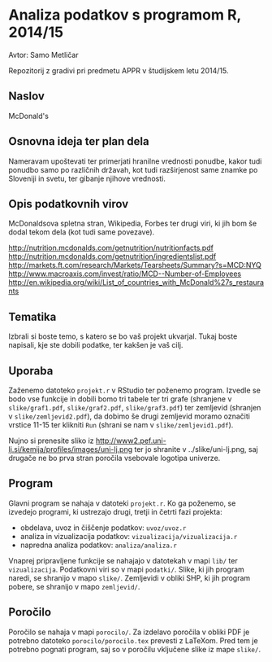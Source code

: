 # Analiza podatkov s programom R, 2014/15

Avtor: Samo Metličar

Repozitorij z gradivi pri predmetu APPR v študijskem letu 2014/15.

## Naslov

McDonald's

## Osnovna ideja ter plan dela

Nameravam upoštevati ter primerjati hranilne vrednosti ponudbe, kakor tudi ponudbo samo po različnih državah, kot tudi razširjenost same znamke po Sloveniji in svetu, ter gibanje njihove vrednosti.

## Opis podatkovnih virov

McDonaldsova spletna stran, Wikipedia, Forbes ter drugi viri, ki jih bom še dodal tekom dela (kot tudi same povezave).

http://nutrition.mcdonalds.com/getnutrition/nutritionfacts.pdf
http://nutrition.mcdonalds.com/getnutrition/ingredientslist.pdf
http://markets.ft.com/research/Markets/Tearsheets/Summary?s=MCD:NYQ
http://www.macroaxis.com/invest/ratio/MCD--Number-of-Employees
http://en.wikipedia.org/wiki/List_of_countries_with_McDonald%27s_restaurants

## Tematika

Izbrali si boste temo, s katero se bo vaš projekt ukvarjal. Tukaj boste
napisali, kje ste dobili podatke, ter kakšen je vaš cilj.

## Uporaba

Zaženemo datoteko `projekt.r` v RStudio ter poženemo program. Izvedle se bodo vse funkcije in dobili bomo tri tabele ter tri grafe (shranjene v `slike/graf1.pdf`, `slike/graf2.pdf`, `slike/graf3.pdf`) ter zemljevid (shranjen v `slike/zemljevid2.pdf`), da dobimo še drugi zemljevid moramo označiti vrstice 11-15 ter klikniti `Run` (shrani se nam v `slike/zemljevid1.pdf`).

Nujno si prenesite sliko iz http://www2.pef.uni-lj.si/kemija/profiles/images/uni-lj.png ter jo shranite v ../slike/uni-lj.png, saj drugače ne bo prva stran poročila vsebovale logotipa univerze.

## Program

Glavni program se nahaja v datoteki `projekt.r`. Ko ga poženemo, se izvedejo
programi, ki ustrezajo drugi, tretji in četrti fazi projekta:

* obdelava, uvoz in čiščenje podatkov: `uvoz/uvoz.r`
* analiza in vizualizacija podatkov: `vizualizacija/vizualizacija.r`
* napredna analiza podatkov: `analiza/analiza.r`

Vnaprej pripravljene funkcije se nahajajo v datotekah v mapi `lib/` ter `vizualizacija`. Podatkovni
viri so v mapi `podatki/`. Slike, ki jih program naredi, se shranijo v mapo
`slike/`. Zemljevidi v obliki SHP, ki jih program pobere, se shranijo v mapo
`zemljevid/`.

## Poročilo

Poročilo se nahaja v mapi `porocilo/`. Za izdelavo poročila v obliki PDF je
potrebno datoteko `porocilo/porocilo.tex` prevesti z LaTeXom. Pred tem je
potrebno pognati program, saj so v poročilu vključene slike iz mape `slike/`.